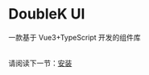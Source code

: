 # DoubleK UI

一款基于 Vue3+TypeScript 开发的组件库

<br>
请阅读下一节：<a href='/guild/foundation/installation'>安装</a>
